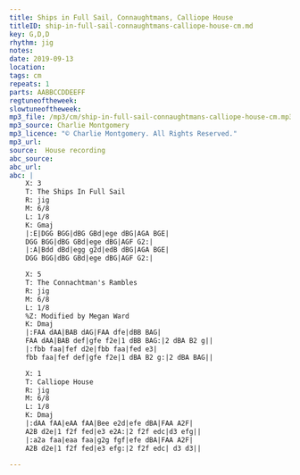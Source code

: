 ```yaml
---
title: Ships in Full Sail, Connaughtmans, Calliope House
titleID: ship-in-full-sail-connaughtmans-calliope-house-cm.md
key: G,D,D
rhythm: jig
notes:
date: 2019-09-13
location:
tags: cm
repeats: 1
parts: AABBCCDDEEFF
regtuneoftheweek:
slowtuneoftheweek:
mp3_file: /mp3/cm/ship-in-full-sail-connaughtmans-calliope-house-cm.mp3
mp3_source: Charlie Montgomery
mp3_licence: "© Charlie Montgomery. All Rights Reserved."
mp3_url:
source:  House recording
abc_source:
abc_url:
abc: |
    X: 3
    T: The Ships In Full Sail
    R: jig
    M: 6/8
    L: 1/8
    K: Gmaj
    |:E|DGG BGG|dBG GBd|ege dBG|AGA BGE|
    DGG BGG|dBG GBd|ege dBG|AGF G2:|
    |:A|Bdd dBd|egg g2d|edB dBG|AGA BGE|
    DGG BGG|dBG GBd|ege dBG|AGF G2:|

    X: 5
    T: The Connachtman's Rambles
    R: jig
    M: 6/8
    L: 1/8
    %Z: Modified by Megan Ward
    K: Dmaj
    |:FAA dAA|BAB dAG|FAA dfe|dBB BAG|
    FAA dAA|BAB def|gfe f2e|1 dBB BAG:|2 dBA B2 g||
    |:fbb faa|fef d2e|fbb faa|fed e3|
    fbb faa|fef def|gfe f2e|1 dBA B2 g:|2 dBA BAG||

    X: 1
    T: Calliope House
    R: jig
    M: 6/8
    L: 1/8
    K: Dmaj
    |:dAA fAA|eAA fAA|Bee e2d|efe dBA|FAA A2F|
    A2B d2e|1 f2f fed|e3 e2A:|2 f2f edc|d3 efg||
    |:a2a faa|eaa faa|g2g fgf|efe dBA|FAA A2F|
    A2B d2e|1 f2f fed|e3 efg:|2 f2f edc| d3 d3||

---
```

